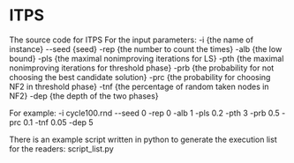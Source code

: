 # ITPS
The source code for ITPS
For the input parameters:
-i {the name of instance} --seed {seed} -rep {the number to count the times} -alb {the low bound} -pls {the maximal nonimproving iterations for LS} -pth {the maximal nonimproving iterations for threshold phase} -prb {the probability for not choosing the best candidate solution} -prc {the probability for choosing NF2 in threshold phase} -tnf {the percentage of random taken nodes in NF2} -dep {the depth of the two phases}

For example:
-i cycle100.rnd --seed 0 -rep 0  -alb 1 -pls 0.2 -pth 3 -prb 0.5 -prc 0.1 -tnf 0.05 -dep 5

There is an example script written in python to generate the execution list for the readers: script_list.py
